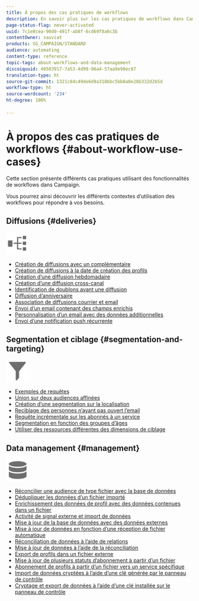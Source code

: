 ```yaml
---
title: À propos des cas pratiques de workflows
description: En savoir plus sur les cas pratiques de workflows dans Campaign Standard.
page-status-flag: never-activated
uuid: 7c1e8cea-90d0-491f-ab8f-6cd69f8a6c3b
contentOwner: sauviat
products: SG_CAMPAIGN/STANDARD
audience: automating
content-type: reference
topic-tags: about-workflows-and-data-management
discoiquuid: 40503917-7a53-4d99-96a4-57aa9e98ec87
translation-type: ht
source-git-commit: 1321c84c49de6d9a318bbc5bb8a0e28b332d2b5d
workflow-type: ht
source-wordcount: '234'
ht-degree: 100%

---
```



# À propos des cas pratiques de workflows {#about-workflow-use-cases}

Cette section présente différents cas pratiques utilisant des fonctionnalités de workflows dans Campaign.

Vous pourrez ainsi découvrir les différents contextes d’utilisation des workflows pour répondre à vos besoins.

## Diffusions {#deliveries}

<img src="assets/do-not-localize/icon_workflows.svg" width="60px">

* [Création de diffusions avec un complémentaire](../../automating/using/workflow-created-query-with-complement.md)
* [Création de diffusions à la date de création des profils](../../automating/using/workflow-creation-date-query.md)
* [Création d’une diffusion hebdomadaire](../../automating/using/workflow-weekly-offer.md)
* [Création d’une diffusion cross-canal](../../automating/using/workflow-cross-channel-delivery.md)
* [Identification de doublons avant une diffusion](../../automating/using/identifying-duplicated-before-delivery.md)
* [Diffusion d’anniversaire](../../automating/using/birthday-delivery.md)
* [Association de diffusions courrier et email](../../automating/using/coupling-email-direct-mail.md)
* [Envoi d’un email contenant des champs enrichis](../../automating/using/sending-email-enriched-fields.md)
* [Personnalisation d’un email avec des données additionnelles](../../automating/using/personalizing-email-with-additional-data.md)
* [Envoi d’une notification push récurrente](../../automating/using/recurring-push-notifications.md)

## Segmentation et ciblage {#segmentation-and-targeting}

<img src="assets/do-not-localize/icon_filter.svg" width="60px">

* [Exemples de requêtes ](../../automating/using/query-samples.md)
* [Union sur deux audiences affinées](../../automating/using/union-on-two-refined-audiences.md)
* [Création d’une segmentation sur la localisation](../../automating/using/workflow-segmentation-location.md)
* [Reciblage des personnes n’ayant pas ouvert l’email](../../automating/using/workflow-cross-channel-retargeting.md)
* [Requête incrémentale sur les abonnés à un service](../../automating/using/incremental-query-on-subscribers.md)
* [Segmentation en fonction des groupes d’âges](../../automating/using/segmentation-age-groups.md)
* [Utiliser des ressources différentes des dimensions de ciblage](../../automating/using/using-resources-different-from-targeting-dimensions.md)

## Data management {#management}

<img src="assets/do-not-localize/icon_manage.svg" width="60px">

* [Réconcilier une audience de type fichier avec la base de données](../../automating/using/reconcile-file-audience-with-database.md)
* [Dédupliquer les données d’un fichier importé](../../automating/using/deduplicating-data-imported-file.md)
* [Enrichissement des données de profil avec des données contenues dans un fichier](../../automating/using/enriching-profile-data-file.md)
* [Activité de signal externe et import de données](../../automating/using/external-signal-data-import.md)
* [Mise à jour de la base de données avec des données externes](../../automating/using/update-database-file.md)
* [Mise à jour de données en fonction d’une réception de fichier automatique](../../automating/using/update-data-automatic-download.md)
* [Réconciliation de données à l’aide de relations](../../automating/using/reconciliation-using-relations.md)
* [Mise à jour de données à l’aide de la réconciliation](../../automating/using/data-update-reconciliation.md)
* [Export de profils dans un fichier externe](../../automating/using/exporting-profiles-in-file.md)
* [Mise à jour de plusieurs statuts d’abonnement à partir d’un fichier](../../automating/using/updating-subscriptions-from-file.md)
* [Abonnement de profils à partir d’un fichier vers un service spécifique](../../automating/using/subscribing-profiles-from-file.md)
* [Import de données cryptées à l’aide d’une clé générée par le panneau de contrôle](../../automating/using/managing-encrypted-data.md#use-case-gpg-decrypt)
* [Cryptage et export de données à l’aide d’une clé installée sur le panneau de contrôle](../../automating/using/managing-encrypted-data.md#use-case-gpg-encrypt)
